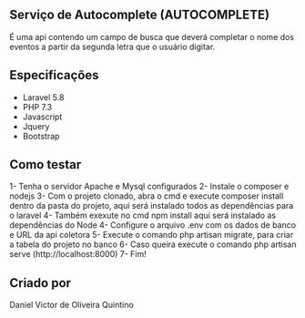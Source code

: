 
## Serviço de Autocomplete (AUTOCOMPLETE)

É uma api contendo um campo de busca que deverá completar o nome dos eventos
a partir da segunda letra que o usuário digitar.

## Especificações

- Laravel 5.8
- PHP 7.3
- Javascript
- Jquery
- Bootstrap

## Como testar

1- Tenha o servidor Apache e Mysql configurados
2- Instale o composer e nodejs
3- Com o projeto clonado, abra o cmd e execute composer install dentro da pasta do projeto, aqui será instalado todos as dependências para o laravel
4- Também exexute no cmd npm install aqui será instalado as dependências do Node
4- Configure o arquivo .env com os dados de banco e URL da api coletora
5- Execute o comando php artisan migrate, para criar a tabela do projeto no banco
6- Caso queira execute o comando php artisan serve (http://localhost:8000)
7- Fim!

## Criado por

Daniel Victor de Oliveira Quintino
